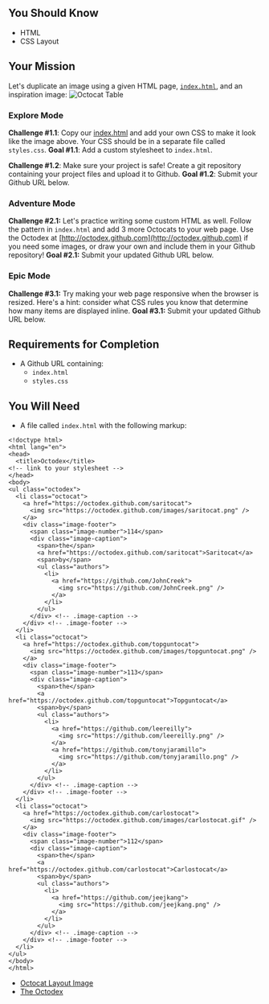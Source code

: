 ## You Should Know
- HTML
- CSS Layout

## Your Mission
Let's duplicate an image using a given HTML page, [`index.html`](https://github.com/tiy-lv-java-2016-11/octocats/blob/master/index.html), and an inspiration image:
![Octocat Table](https://dl.dropboxusercontent.com/s/awfw9xqf1dpcn3c/octocat.png?dl=0)

### Explore Mode

**Challenge #1.1**: Copy our [index.html](https://github.com/tiy-lv-java-2016-11/octocats/blob/master/index.html) and add your own CSS to make it look like the image above. Your CSS should be in a separate file called `styles.css`. 
**Goal #1.1**: Add a custom stylesheet to `index.html`.

**Challenge #1.2**: Make sure your project is safe! Create a git repository containing your project files and upload it to Github.
**Goal #1.2**: Submit your Github URL below.

### Adventure Mode

**Challenge #2.1:** Let's practice writing some custom HTML as well. Follow the pattern in `index.html` and add 3 more Octocats to your web page. Use the Octodex at [http://octodex.github.com](http://octodex.github.com) if you need some images, or draw your own and include them in your Github repository!
**Goal #2.1:** Submit your updated Github URL below.

### Epic Mode

**Challenge #3.1:** Try making your web page responsive when the browser is resized. Here's a hint: consider what CSS rules you know that determine how many items are displayed inline.
**Goal #3.1:** Submit your updated Github URL below. 

## Requirements for Completion
- A Github URL containing:
  - `index.html`
  - `styles.css`

## You Will Need
- A file called `index.html` with the following markup:
```
<!doctype html>
<html lang="en">
<head>
  <title>Octodex</title>
<!-- link to your stylesheet -->
</head>
<body>
<ul class="octodex">
  <li class="octocat">
    <a href="https://octodex.github.com/saritocat">
      <img src="https://octodex.github.com/images/saritocat.png" />
    </a>
    <div class="image-footer">
      <span class="image-number">114</span>
      <div class="image-caption">
        <span>the</span>
        <a href="https://octodex.github.com/saritocat">Saritocat</a>
        <span>by</span>
        <ul class="authors">
          <li>
            <a href="https://github.com/JohnCreek">
              <img src="https://github.com/JohnCreek.png" />
            </a>
          </li>
        </ul>
      </div> <!-- .image-caption -->
    </div> <!-- .image-footer -->
  </li>
  <li class="octocat">
    <a href="https://octodex.github.com/topguntocat">
      <img src="https://octodex.github.com/images/topguntocat.png" />
    </a>
    <div class="image-footer">
      <span class="image-number">113</span>
      <div class="image-caption">
        <span>the</span>
        <a href="https://octodex.github.com/topguntocat">Topguntocat</a>
        <span>by</span>
        <ul class="authors">
          <li>
            <a href="https://github.com/leereilly">
              <img src="https://github.com/leereilly.png" />
            </a>
            <a href="https://github.com/tonyjaramillo">
              <img src="https://github.com/tonyjaramillo.png" />
            </a>
          </li>
        </ul>
      </div> <!-- .image-caption -->
    </div> <!-- .image-footer -->
  </li>
  <li class="octocat">
    <a href="https://octodex.github.com/carlostocat">
      <img src="https://octodex.github.com/images/carlostocat.gif" />
    </a>
    <div class="image-footer">
      <span class="image-number">112</span>
      <div class="image-caption">
        <span>the</span>
        <a href="https://octodex.github.com/carlostocat">Carlostocat</a>
        <span>by</span>
        <ul class="authors">
          <li>
            <a href="https://github.com/jeejkang">
              <img src="https://github.com/jeejkang.png" />
            </a>
          </li>
        </ul>
      </div> <!-- .image-caption -->
    </div> <!-- .image-footer -->
  </li>
</ul>
</body>
</html>
```

- [Octocat Layout Image](https://dl.dropboxusercontent.com/s/awfw9xqf1dpcn3c/octocat.png?dl=0)
- [The Octodex](http://octodex.github.com)
